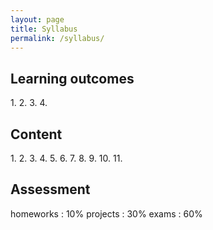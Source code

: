 ```yaml
---
layout: page
title: Syllabus
permalink: /syllabus/
---
```


<h2>Learning outcomes</h2>
<p>
1.
2.
3.
4.
</p>
<h2>Content</h2>
<p>
1.
2.
3.
4.
5.
6.
7.
8.
9.
10.
11.
</p>

<h2>Assessment</h2>
<p>
homeworks  : 10%  
projects : 30%  
exams : 60%  
</p>
